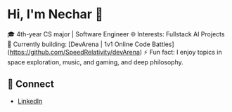 # Hi, I'm Nechar 👋

🎓 4th-year CS major | Software Engineer 
🌐 Interests: Fullstack AI Projects  
🚀 Currently building: [DevArena | 1v1 Online Code Battles] (https://github.com/SpeedRelativity/devArena) 
⚡ Fun fact: I enjoy topics in space exploration, music, and gaming, and deep philosophy.

## 🔗 Connect
- [LinkedIn](https://www.linkedin.com/in/necharkc)

